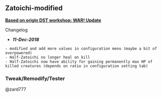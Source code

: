 ## Zatoichi-modified

**[Based on origin DST workshop: WAR! Update](https://steamcommunity.com/sharedfiles/filedetails/?id=729593595)**

Changelog 
+ ***11-Dec-2018***
```
- modified and add more values in configuration menu (maybe a bit of overpowered) 
- Half-Zatoichi no longer heal on kill 
- Half-Zatoichi now have ability for gaining permanently max HP of killed creatures (depends on ratio in configuration setting tab)
```

### Tweak/Remodify/Tester
@zard777

